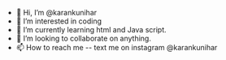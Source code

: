 - 👋 Hi, I’m @karankunihar
- 👀 I’m interested in coding
- 🌱 I’m currently learning html and Java script.
- 💞️ I’m looking to collaborate on anything.
- 📫 How to reach me -- text me on instagram @karankunihar

<!---
karankunihar/karankunihar is a ✨ special ✨ repository because its `README.md` (this file) appears on your GitHub profile.
You can click the Preview link to take a look at your changes.
--->
